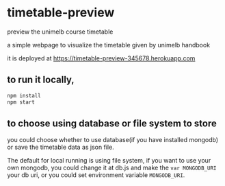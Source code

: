 # timetable-preview
preview the unimelb course timetable

a simple webpage to visualize the timetable given by unimelb handbook

it is deployed at https://timetable-preview-345678.herokuapp.com

## to run it locally,

```sh
npm install
npm start
```

## to choose using database or file system to store
you could choose whether to use database(if you have installed mongodb) or save the timetable data as json file.

The default for local running is using file system, if you want to use your own mongodb, you could change it at db.js and make the `var MONGODB_URI` your db uri, or you could set environment variable `MONGODB_URI`.
